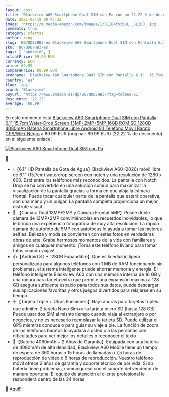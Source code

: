 ```yaml
---
layout: post
title: 'Blackview A60 Smartphone Dual SIM con Pa con un 22.22 % de descuento'
date: 2021-02-19 00:47:32
image: 'https://m.media-amazon.com/images/I/51IO4fszbUL._SL200_.jpg'
comments: true
category: ofertas
author: ring
slug: 'B07QDB7HB3-es Blackview A60 Smartphone Dual SIM con Pantalla 6.1" 15.7cm...'
sku: 'B07QDB7HB3-es'
tags: [ 'android', ]
actualPrice: 69.99 EUR
currency: EUR
price: 69.99
comparePrice: 89.99 EUR
prodname: 'Blackview A60 Smartphone Dual SIM con Pantalla 6.1"  15.7cm  Water-Drop Screen  13MP+2MP+5MP  16GB ROM  SD 128GB   4080mAh Batería Smartphone Libre  Android 8.1 Telefono Movil Barato  GPS/WiFi-Negro'
country: 'es'
flag: '🇪🇸'
brand: 'Blackview'
buyurl: 'https://www.amazon.es/dp/B07QDB7HB3/?tag=tolees-21'
descuento: '22.22'
average: '69.99'
---
```


En este momento está [Blackview A60 Smartphone Dual SIM con Pantalla 6.1"  15.7cm  Water-Drop Screen  13MP+2MP+5MP  16GB ROM  SD 128GB   4080mAh Batería Smartphone Libre  Android 8.1 Telefono Movil Barato  GPS/WiFi-Negro](https://www.amazon.es/dp/B07QDB7HB3/?tag=tolees-21) a 69.99 EUR (original: 89.99 EUR) (22.22 %  de descuento) en el siguiente enlace!

[![Blackview A60 Smartphone Dual SIM con Pa](https://m.media-amazon.com/images/I/51IO4fszbUL._SL200_.jpg)](https://www.amazon.es/dp/B07QDB7HB3/?tag=tolees-21)

🔎:

- 💧【6.1" HD Pantalla de Gota de Agua】Blackview A60 (2020) móvil libre de 6.1" (15.7cm) waterdrop screen con notch y una resolución de 1280 x 600. Está entre los teléfonos más reconocidos. La pantalla con Notch Drop se ha convertido en una solución común para maximizar la visualización de la pantalla gracias a forma en que aloja la cámara frontal. Puede tocar cualquier parte de la pantalla que estará operativa, con una mano y un pulgar. La pantalla completa proporciona un mejor disfrute visual
- 📸 【Cámara Dual 13MP+2MP y Cámara Frontal 5MP】Posee doble cámara de 13MP+2MP convirtiéndolas en recuerdos inolvidables, lo que le brinda una experiencia fotográfica de muy alta resolución. La rápida cámara de autofoto de 5MP con autofocus lo ayuda a tomar las mejores selfies. Belleza y moda se convierten con estas fotos en verdaderas obras de arte. Graba hermosos momentos de la vida con familiares y amigos en cualquier momento. ¡Toma este teléfono liviano para tomar fotos cuando viajas!
- 👍【Android 8.1 + 128GB Expandible】Que es la edición ligera personalizada para algunos teléfonos con 1 MB de RAM funcionando sin problemas, el sistema inteligente puede ahorrar memoria y energía. El teléfono inteligente Blackview A60 con una memoria interna de 16 GB y una ranura para tarjeta extra que permite una expansión máxima a 128 GB asegura suficiente espacio para todos sus datos, puede descargar sus aplicaciones favoritas y otros juegos divertidos para relajarse en su tiempo
- ✈️【Tarjeta Triple + Otras Funciones】Hay ranuras para tarjetas triples que admiten 2 tarjeta Nano Sim+una tarjeta micro SD (hasta 128 GB). Puede usar dos SIM al mismo tiempo cuando viaja al extranjero o por negocios, y no es necesario reemplazar la tarjeta SD. Puede utilizar el GPS mientras conduce o para guiar su viaje a pie. La función de zoom de los teléfonos baratos lo ayudará a usted o a las personas con dificultades para ver mejor los detalles o reconocer el texto
- 🔋【Batería 4080mAh + 2 Años de Garantía】Equipada con una batería de 4080mAh de alta densidad, Blackview A60 Mobile tiene un tiempo de espera de 360 horas o 15 horas de llamadas o 7,5 horas de reproducción de video o 6 horas de reproducción. Nuestro teléfono móvil ofrece 2 años de garantía y soporte técnico de por vida. Si su batería tiene problemas, comuníquese con el soporte del vendedor de manera oportuna. El equipo de atención al cliente profesional le responderá dentro de las 24 horas

[🛒 Aquí!!!](https://www.amazon.es/dp/B07QDB7HB3/?tag=tolees-21)
